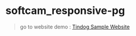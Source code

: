 # softcam_responsive-pg
> go to website demo : 
> <a href="https://praveengupta11001.github.io/softcam_responsive-pg/" target="_blank">Tindog Sample Website</a>
